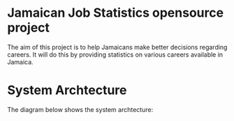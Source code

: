 # Jamaican Job Statistics opensource project

The aim of this project is to help Jamaicans make better decisions regarding careers. It will do this by providing statistics on various careers available in Jamaica.

# System Archtecture

The diagram below shows the system archtecture:

